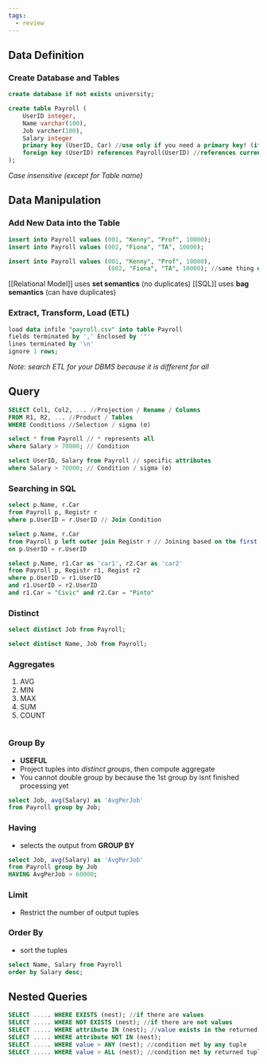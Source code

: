 ```yaml
---
tags:
  - review
---
```


## Data Definition

### Create Database and Tables
```SQL
create database if not exists university;

create table Payroll (
	UserID integer,
	Name varchar(100),
	Job varcher(100),
	Salary integer
	primary key (UserID, Car) //use only if you need a primary key! (if no primary key, there may be duplicates when addint)
	foreign key (UserID) references Payroll(UserID) //references current table key with another table "payroll"
);
```

*Case insensitive (except for Table name)*


## Data Manipulation
### Add New Data into the Table
```SQL
insert into Payroll values (001, "Kenny", "Prof", 10000);
insert into Payroll values (002, "Fiona", "TA", 10000);

insert into Payroll values (001, "Kenny", "Prof", 10000),
							(002, "Fiona", "TA", 10000); //same thing except shorter
```

[[Relational Model]] uses **set semantics** (no duplicates)
[[SQL]] uses **bag semantics** (can have duplicates)

### Extract, Transform, Load (ETL)

```SQL
load data infile "payroll.csv" into table Payroll
fields terminated by ',' Enclosed by '"'
lines terminated by '\n'
ignore 1 rows;
```

*Note: search ETL for your DBMS because it is different for all*

## Query

```SQL
SELECT Col1, Col2, ... //Projection / Rename / Columns
FROM R1, R2, ... //Product / Tables
WHERE Conditions //Selection / sigma (σ)
```

```SQl
select * from Payroll // * represents all
where Salary > 70000; // Condition

select UserID, Salary from Payroll // specific attributes
where Salary > 70000; // Condition / sigma (σ)
```

### Searching in SQL
```SQl
select p.Name, r.Car
from Payroll p, Registr r
where p.UserID = r.UserID // Join Condition
```

```SQl
select p.Name, r.Car
from Payroll p left outer join Registr r // Joining based on the first column of Payroll
on p.UserID = r.UserID
```

```SQl
select p.Name, r1.Car as 'car1', r2.Car as 'car2'
from Payroll p, Registr r1, Regist r2
where p.UserID = r1.UserID
and r1.UserID = r2.UserID
and r1.Car = "Civic" and r2.Car = "Pinto"
```

### Distinct

```SQL
select distinct Job from Payroll;

select distinct Name, Job from Payroll;
```

### Aggregates

1. AVG
2. MIN
3. MAX
4. SUM
5. COUNT

```SQL

```

### Group By
- **USEFUL**
- Project tuples into *distinct groups*, then compute aggregate
- You cannot double group by because the 1st group by isnt finished processing yet
```SQL
select Job, avg(Salary) as 'AvgPerJob'
from Payroll group by Job;
```

### Having
- selects the output from **GROUP BY**
```SQL
select Job, avg(Salary) as 'AvgPerJob'
from Payroll group by Job
HAVING AvgPerJob > 60000;
```

### Limit
- Restrict the number of output tuples

### Order By
- sort the tuples 
```SQL
select Name, Salary from Payroll
order by Salary desc;
```

## Nested Queries
```SQL
SELECT ..... WHERE EXISTS (nest); //if there are values
SELECT ..... WHERE NOT EXISTS (nest); //if there are not values
SELECT ..... WHERE attribute IN (nest); //value exists in the returned typle
SELECT ..... WHERE attribute NOT IN (nest);
SELECT ..... WHERE value > ANY (nest); //condition met by any tuple
SELECT ..... WHERE value > ALL (nest); //condition met by returned tuple
```